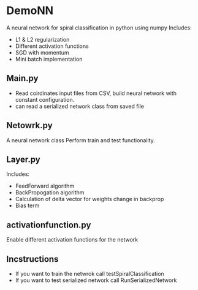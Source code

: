 # DemoNN

A neural network for spiral classification in python using numpy
Includes:
* L1 & L2 regularization
* Different activation functions
* SGD with momentum 
* Mini batch implementation

## Main.py
* Read coirdinates input files from CSV, build neural network with constant configuration.
*  can read a serialized network class from saved file

## Netowrk.py 
A neural network class
Perform train and test functionality.

## Layer.py
Includes:
* FeedForward algorithm
* BackPropogation algorithm 
* Calculation of delta vector for weights change in backprop
* Bias term

## activationfunction.py
Enable different activation functions for the network

## Incstructions
* If you want to train the netwrok call testSpiralClassification
* If you want to test serialized network call RunSerializedNetwork